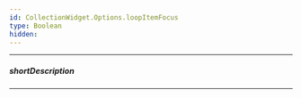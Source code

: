 ```yaml
---
id: CollectionWidget.Options.loopItemFocus
type: Boolean
hidden: 
---
```

---
##### shortDescription

---
